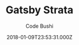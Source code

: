 ---
title: Gatsby Strata
github: https://github.com/codebushi/gatsby-starter-strata
demo: https://gatsby-strata.surge.sh/
author: Code Bushi
ssg:
  - Gatsby
cms:
  - Markdown
date: 2018-01-09T23:53:31.000Z
description: >-
  Gatsby.js V2 starter template based on Strata, designed by HTML5 UP. Check out
  https://codebushi.com/gatsby-starters-and-themes/ for more Gatsby starters.
draft: true
publish_date: '2018-01-09T23:53:31Z'
update_date: '2020-05-30T13:23:41Z'
github_star: 136
github_fork: 57
---